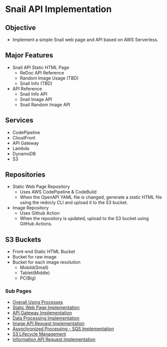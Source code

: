 # Snail API Implementation

## Objective
- Implement a simple Snail web page and API based on AWS Serverless.

## Major Features
- Snail API Static HTML Page
  - ReDoc API Reference
  - Random Image Usage (TBD)
  - Snail Info (TBD)
- API Reference
  - Snail Info API
  - Snail Image API
  - Snail Random Image API

## Services
- CodePipeline
- CloudFront
- API Gateway
- Lambda
- DynamoDB
- S3

## Repositories
- Static Web Page Repository
  - Uses AWS CodePipeline & CodeBuild
  - When the OpenAPI YAML file is changed, generate a static HTML file using the redocly CLI and upload it to the S3 bucket.
- Image Repository
  - Uses Github Action
  - When the repository is updated, upload to the S3 bucket using GitHub Actions.

## S3 Buckets
- Front-end Static HTML Bucket
- Bucket for raw image
- Bucket for each image resolution
  - Mobild(Small)
  - Tablet(Middle)
  - PC(Big)
 
### Sub Pages
- [Overall Using Processes](process.md)
- [Static Web Page Implementation](web.md)
- [API Gateway Implementation](apigateway.md)
- [Data Processing Implementation](dataprocessing.md)
- [Image API Request Implementation](imageapirequest.md)
- [Asynchronized Processing - SQS Implementation](sqs.md)
- [S3 Lifecycle Management](s3lifecycle.md)
- [Information API Request Implementation](infoapirequest.md)